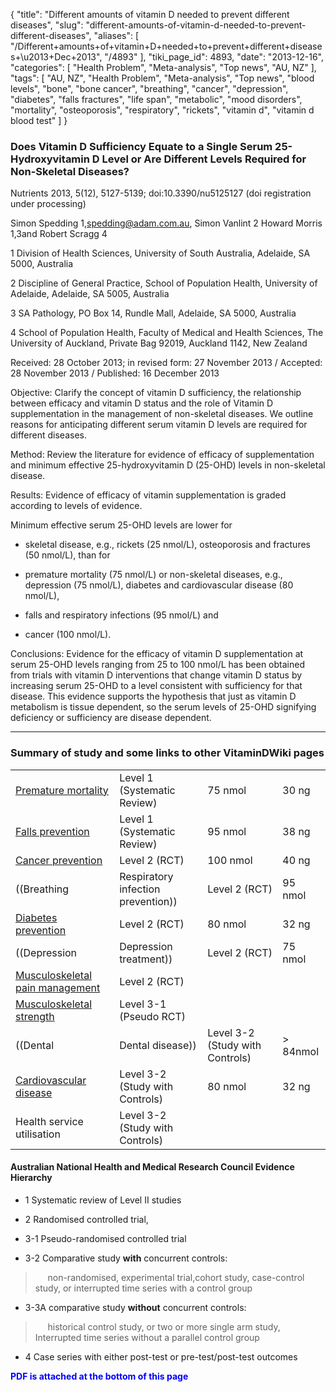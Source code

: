 {
    "title": "Different amounts of vitamin D needed to prevent different diseases",
    "slug": "different-amounts-of-vitamin-d-needed-to-prevent-different-diseases",
    "aliases": [
        "/Different+amounts+of+vitamin+D+needed+to+prevent+different+diseases+\u2013+Dec+2013",
        "/4893"
    ],
    "tiki_page_id": 4893,
    "date": "2013-12-16",
    "categories": [
        "Health Problem",
        "Meta-analysis",
        "Top news",
        "AU, NZ"
    ],
    "tags": [
        "AU, NZ",
        "Health Problem",
        "Meta-analysis",
        "Top news",
        "blood levels",
        "bone",
        "bone cancer",
        "breathing",
        "cancer",
        "depression",
        "diabetes",
        "falls fractures",
        "life span",
        "metabolic",
        "mood disorders",
        "mortality",
        "osteoporosis",
        "respiratory",
        "rickets",
        "vitamin d",
        "vitamin d blood test"
    ]
}


### Does Vitamin D Sufficiency Equate to a Single Serum 25-Hydroxyvitamin D Level or Are Different Levels Required for Non-Skeletal Diseases?

Nutrients 2013, 5(12), 5127-5139; doi:10.3390/nu5125127 (doi registration under processing)

Simon Spedding 1,spedding@adam.com.au, Simon Vanlint 2 Howard Morris 1,3and Robert Scragg 4

1 Division of Health Sciences, University of South Australia, Adelaide, SA 5000, Australia 

2 Discipline of General Practice, School of Population Health, University of Adelaide, Adelaide, SA 5005, Australia 

3 SA Pathology, PO Box 14, Rundle Mall, Adelaide, SA 5000, Australia 

4 School of Population Health, Faculty of Medical and Health Sciences, The University of Auckland, Private Bag 92019, Auckland 1142, New Zealand

Received: 28 October 2013; in revised form: 27 November 2013 / Accepted: 28 November 2013 / Published: 16 December 2013

Objective: Clarify the concept of vitamin D sufficiency, the relationship between efficacy and vitamin D status and the role of Vitamin D supplementation in the management of non-skeletal diseases. We outline reasons for anticipating different serum vitamin D levels are required for different diseases. 

Method: Review the literature for evidence of efficacy of supplementation and minimum effective 25-hydroxyvitamin D (25-OHD) levels in non-skeletal disease. 

Results: Evidence of efficacy of vitamin supplementation is graded according to levels of evidence. 

Minimum effective serum 25-OHD levels are lower for 

* skeletal disease, e.g., rickets (25 nmol/L), osteoporosis and fractures (50 nmol/L), than for 

* premature mortality (75 nmol/L) or non-skeletal diseases, e.g., depression (75 nmol/L), diabetes and cardiovascular disease (80 nmol/L), 

* falls and respiratory infections (95 nmol/L) and 

* cancer (100 nmol/L). 

Conclusions: Evidence for the efficacy of vitamin D supplementation at serum 25-OHD levels ranging from 25 to 100 nmol/L has been obtained from trials with vitamin D interventions that change vitamin D status by increasing serum 25-OHD to a level consistent with sufficiency for that disease. This evidence supports the hypothesis that just as vitamin D metabolism is tissue dependent, so the serum levels of 25-OHD signifying deficiency or sufficiency are disease dependent.

---

### Summary of study and some links to other VitaminDWiki pages

| | | | |
| --- | --- | --- | --- |
| [Premature mortality](https://www.VitaminDWiki.com/tiki-browse_categories.php?parentId=30&sort_mode=created_desc) | Level 1 (Systematic Review) | 75 nmol | 30 ng |
| [Falls prevention](/tags/falls-prevention.html)  | Level 1  (Systematic Review) | 95 nmol | 38 ng |
| [Cancer prevention](/tags/cancer-prevention.html) | Level 2 (RCT) | 100 nmol | 40 ng |
| ((Breathing | Respiratory infection prevention)) | Level 2  (RCT) | 95 nmol | 38 ng |
| [Diabetes prevention](/tags/diabetes-prevention.html) | Level 2  (RCT) | 80 nmol | 32 ng |
| ((Depression | Depression treatment))  | Level 2  (RCT) | 75 nmol  | 30 ng |
| [Musculoskeletal pain management ](/tags/musculoskeletal-pain-management.html)  | Level 2  (RCT) |  |
| [Musculoskeletal strength](/tags/musculoskeletal-strength.html)  | Level 3-1 (Pseudo RCT) |  |
| ((Dental | Dental disease)) | Level 3-2 (Study with Controls) | > 84nmol | > 37 ng |
| [Cardiovascular disease](/tags/cardiovascular-disease.html)  | Level 3-2 (Study with Controls) | 80 nmol | 32 ng |
| Health service utilisation | Level 3-2 (Study with Controls)  |  |

#### Australian National Health and Medical Research Council Evidence Hierarchy

* 1 Systematic review of Level II studies

* 2 Randomised controlled trial, 

* 3-1 Pseudo-randomised controlled trial

* 3-2 Comparative study  **with**  concurrent controls: 

> &nbsp; &nbsp; &nbsp;non-randomised, experimental trial,cohort study, case-control study, or interrupted time series with a control group

* 3-3A comparative study  **without**  concurrent controls: 

> &nbsp; &nbsp; &nbsp;historical control study, or two or more single arm study, Interrupted time series without a parallel control group

* 4 Case series with either post-test or pre-test/post-test outcomes

 **<span style="color:#00F;">PDF is attached at the bottom of this page</span>**
